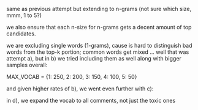 same as previous attempt but extending to n-grams
(not sure which size, mmm, 1 to 5?)

we also ensure that each n-size for n-grams gets
a decent amount of top candidates.

we are excluding single words (1-grams), cause is hard to
distinguish bad words from the top-k portion; common words
get mixed ... well that was attempt a), but in b) we tried
including them as well along with bigger samples overall:

MAX_VOCAB = {1: 250, 2: 200, 3: 150, 4: 100, 5: 50}

and given higher rates of b), we went even further with c):

in d), we expand the vocab to all comments, not just the toxic ones

